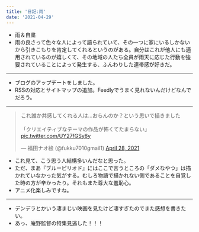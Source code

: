 ```yaml
---
title: '日記:雨'
date: '2021-04-29'
---
```


- 雨＆自粛
- 雨の良さって色々な人によって語られていて、その一つに家にいるしかないから引きこもりを肯定してくれるというのがある。自分はこれが他人にも適用されているのが嬉しくて、その地域の人たち全員が雨天に応じた行動を強要されていることによって発生する、ふんわりした連帯感が好きだ。

---

- ブログのアップデートをしました。
- RSSの対応とサイトマップの追加。Feedlyでうまく見れないんだけどなんでだろう。

---

<blockquote class="twitter-tweet"><p lang="ja" dir="ltr">これ誰か共感してくれる人は…おらんのか？という思いで描きました<br><br>「クリエイティブなテーマの作品が怖くてたまらない」 <a href="https://t.co/UY27fGSy8y">pic.twitter.com/UY27fGSy8y</a></p>&mdash; 福田ナオ絵 (@fukku7010gmail1) <a href="https://twitter.com/fukku7010gmail1/status/1387441949829779463?ref_src=twsrc%5Etfw">April 28, 2021</a></blockquote>

- これ見て、こう思う人結構多いんだなと思った。
- ただ、まあ『ブルーピリオド』にはここで言うところの「ダメなやつ」は描かれていなかった気がする。むしろ物語で描かれない側であることを自覚した時の方が辛かったり。それもまた尊大な羞恥心。
- アニメ化楽しみですね。

---

- デンデラとかいう凄まじい映画を見たけど凄すぎたのでまた感想を書きたい。
- あっ、庵野監督の特集見逃した！！！

